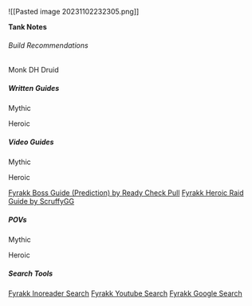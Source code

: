 ![[Pasted image 20231102232305.png]]





**Tank Notes**

###### Build Recommendations
Monk
DH
Druid

##### Written Guides
Mythic 

Heroic



##### Video Guides
Mythic




Heroic

[Fyrakk Boss Guide (Prediction) by Ready Check Pull](https://www.youtube.com/watch?v=VzYehQopuHA&pp=ygUGZnlyYWtr)
[Fyrakk Heroic Raid Guide by ScruffyGG](https://www.youtube.com/watch?v=Yysm2pmztzQ&pp=ygUGZnlyYWtr)



##### POVs
Mythic




Heroic




##### Search Tools
[Fyrakk Inoreader Search](https://www.inoreader.com/folder/Fyrakk)
[Fyrakk Youtube Search](https://www.youtube.com/results?search_query=fyrakk&sp=EgIIAg%253D%253D)
[Fyrakk Google Search](https://www.google.com/search?q=fyrakk+wow&tbs=qdr%3Ad&sxsrf=AM9HkKkCVbEee-gvD44tNaTc9D06jc-t3w%3A1699218596649&uact=5)
